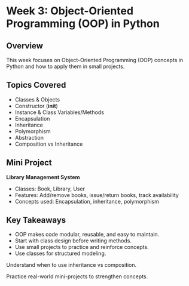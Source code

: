 # Week 3: Object-Oriented Programming (OOP) in Python

## Overview
This week focuses on Object-Oriented Programming (OOP) concepts in Python and how to apply them in small projects.

## Topics Covered
- Classes & Objects
- Constructor (__init__)
- Instance & Class Variables/Methods
- Encapsulation
- Inheritance
- Polymorphism
- Abstraction
- Composition vs Inheritance

## Mini Project
**Library Management System**
- Classes: Book, Library, User
- Features: Add/remove books, issue/return books, track availability
- Concepts used: Encapsulation, inheritance, polymorphism

## Key Takeaways
- OOP makes code modular, reusable, and easy to maintain.
- Start with class design before writing methods.
- Use small projects to practice and reinforce concepts.
- Use classes for structured modeling.

Understand when to use inheritance vs composition.

Practice real-world mini-projects to strengthen concepts.
